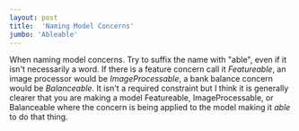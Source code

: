 ```yaml
---
layout: post
title:  'Naming Model Concerns'
jumbo: 'Ableable'
---
```

When naming model concerns. Try to suffix the name with "able", even if it isn't necessarily a word. If there is a feature concern call it _Featureable_, an image processor would be _ImageProcessable_, a bank balance concern would be _Balanceable_. It isn't a required constraint but I think it is generally clearer that you are making a model Featureable, ImageProcessable, or Balanceable where the concern is being applied to the model making it _able_ to do that thing.
